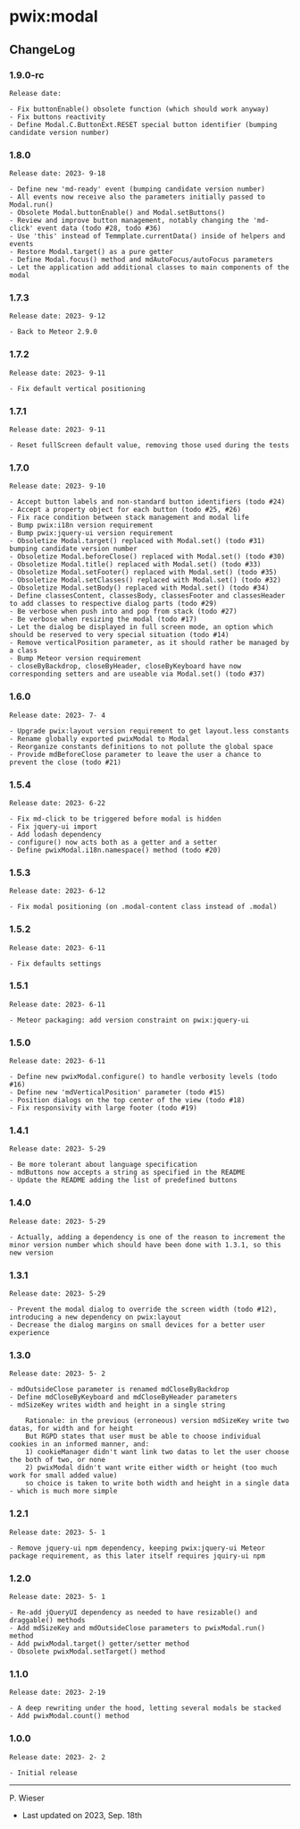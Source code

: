 # pwix:modal

## ChangeLog

### 1.9.0-rc

    Release date: 

    - Fix buttonEnable() obsolete function (which should work anyway)
    - Fix buttons reactivity
    - Define Modal.C.ButtonExt.RESET special button identifier (bumping candidate version number)

### 1.8.0

    Release date: 2023- 9-18

    - Define new 'md-ready' event (bumping candidate version number)
    - All events now receive also the parameters initially passed to Modal.run()
    - Obsolete Modal.buttonEnable() and Modal.setButtons()
    - Review and improve button management, notably changing the 'md-click' event data (todo #28, todo #36)
    - Use 'this' instead of Temmplate.currentData() inside of helpers and events
    - Restore Modal.target() as a pure getter
    - Define Modal.focus() method and mdAutoFocus/autoFocus parameters
    - Let the application add additional classes to main components of the modal

### 1.7.3

    Release date: 2023- 9-12

    - Back to Meteor 2.9.0

### 1.7.2

    Release date: 2023- 9-11

    - Fix default vertical positioning

### 1.7.1

    Release date: 2023- 9-11

    - Reset fullScreen default value, removing those used during the tests

### 1.7.0

    Release date: 2023- 9-10

    - Accept button labels and non-standard button identifiers (todo #24)
    - Accept a property object for each button (todo #25, #26)
    - Fix race condition between stack management and modal life
    - Bump pwix:i18n version requirement
    - Bump pwix:jquery-ui version requirement
    - Obsoletize Modal.target() replaced with Modal.set() (todo #31) bumping candidate version number
    - Obsoletize Modal.beforeClose() replaced with Modal.set() (todo #30)
    - Obsoletize Modal.title() replaced with Modal.set() (todo #33)
    - Obsoletize Modal.setFooter() replaced with Modal.set() (todo #35)
    - Obsoletize Modal.setClasses() replaced with Modal.set() (todo #32)
    - Obsoletize Modal.setBody() replaced with Modal.set() (todo #34)
    - Define classesContent, classesBody, classesFooter and classesHeader to add classes to respective dialog parts (todo #29)
    - Be verbose when push into and pop from stack (todo #27)
    - Be verbose when resizing the modal (todo #17)
    - Let the dialog be displayed in full screen mode, an option which should be reserved to very special situation (todo #14)
    - Remove verticalPosition parameter, as it should rather be managed by a class
    - Bump Meteor version requirement
    - closeByBackdrop, closeByHeader, closeByKeyboard have now corresponding setters and are useable via Modal.set() (todo #37)

### 1.6.0

    Release date: 2023- 7- 4

    - Upgrade pwix:layout version requirement to get layout.less constants
    - Rename globally exported pwixModal to Modal
    - Reorganize constants definitions to not pollute the global space
    - Provide mdBeforeClose parameter to leave the user a chance to prevent the close (todo #21)

### 1.5.4

    Release date: 2023- 6-22

    - Fix md-click to be triggered before modal is hidden
    - Fix jquery-ui import
    - Add lodash dependency
    - configure() now acts both as a getter and a setter
    - Define pwixModal.i18n.namespace() method (todo #20)

### 1.5.3

    Release date: 2023- 6-12

    - Fix modal positioning (on .modal-content class instead of .modal)

### 1.5.2

    Release date: 2023- 6-11

    - Fix defaults settings

### 1.5.1

    Release date: 2023- 6-11

    - Meteor packaging: add version constraint on pwix:jquery-ui

### 1.5.0

    Release date: 2023- 6-11

    - Define new pwixModal.configure() to handle verbosity levels (todo #16)
    - Define new 'mdVerticalPosition' parameter (todo #15)
    - Position dialogs on the top center of the view (todo #18)
    - Fix responsivity with large footer (todo #19)

### 1.4.1

    Release date: 2023- 5-29

    - Be more tolerant about language specification
    - mdButtons now accepts a string as specified in the README
    - Update the README adding the list of predefined buttons

### 1.4.0

    Release date: 2023- 5-29

    - Actually, adding a dependency is one of the reason to increment the minor version number which should have been done with 1.3.1, so this new version

### 1.3.1

    Release date: 2023- 5-29

    - Prevent the modal dialog to override the screen width (todo #12), introducing a new dependency on pwix:layout
    - Decrease the dialog margins on small devices for a better user experience

### 1.3.0

    Release date: 2023- 5- 2

    - mdOutsideClose parameter is renamed mdCloseByBackdrop
    - Define mdCloseByKeyboard and mdCloseByHeader parameters
    - mdSizeKey writes width and height in a single string
        
        Rationale: in the previous (erroneous) version mdSizeKey write two datas, for width and for height
        But RGPD states that user must be able to choose individual cookies in an informed manner, and:
        1) cookieManager didn't want link two datas to let the user choose the both of two, or none
        2) pwixModal didn't want write either width or height (too much work for small added value)
        so choice is taken to write both width and height in a single data - which is much more simple

### 1.2.1

    Release date: 2023- 5- 1

    - Remove jquery-ui npm dependency, keeping pwix:jquery-ui Meteor package requirement, as this later itself requires jquiry-ui npm

### 1.2.0

    Release date: 2023- 5- 1

    - Re-add jQueryUI dependency as needed to have resizable() and draggable() methods
    - Add mdSizeKey and mdOutsideClose parameters to pwixModal.run() method
    - Add pwixModal.target() getter/setter method
    - Obsolete pwixModal.setTarget() method

### 1.1.0

    Release date: 2023- 2-19

    - A deep rewriting under the hood, letting several modals be stacked
    - Add pwixModal.count() method

### 1.0.0

    Release date: 2023- 2- 2

    - Initial release

---
P. Wieser
- Last updated on 2023, Sep. 18th
